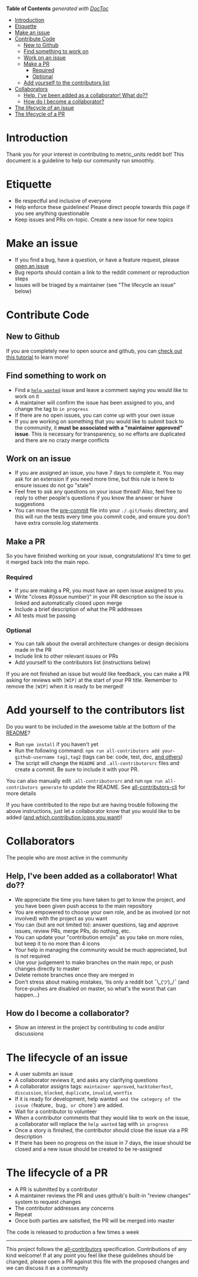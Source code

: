 <!-- START doctoc generated TOC please keep comment here to allow auto update -->
<!-- DON'T EDIT THIS SECTION, INSTEAD RE-RUN doctoc TO UPDATE -->
**Table of Contents**  *generated with [DocToc](https://github.com/thlorenz/doctoc)*

- [Introduction](#introduction)
- [Etiquette](#etiquette)
- [Make an issue](#make-an-issue)
- [Contribute Code](#contribute-code)
  - [New to Github](#new-to-github)
  - [Find something to work on](#find-something-to-work-on)
  - [Work on an issue](#work-on-an-issue)
  - [Make a PR](#make-a-pr)
    - [Required](#required)
    - [Optional](#optional)
  - [Add yourself to the contributors list](#add-yourself-to-the-contributors-list)
- [Collaborators](#collaborators)
  - [Help, I've been added as a collaborator! What do??](#help-ive-been-added-as-a-collaborator-what-do)
  - [How do I become a collaborator?](#how-do-i-become-a-collaborator)
- [The lifecycle of an issue](#the-lifecycle-of-an-issue)
- [The lifecycle of a PR](#the-lifecycle-of-a-pr)

<!-- END doctoc generated TOC please keep comment here to allow auto update -->

# Introduction

Thank you for your interest in contributing to metric_units reddit bot! This document is a guideline to help our community run smoothly.

# Etiquette

- Be respectful and inclusive of everyone
- Help enforce these guidelines! Please direct people towards this page if you see anything questionable
- Keep issues and PRs on-topic. Create a new issue for new topics

# Make an issue

- If you find a bug, have a question, or have a feature request, please [open an issue](https://github.com/cannawen/metric_units_reddit_bot/issues/new)
- Bug reports should contain a link to the reddit comment or reproduction steps
- Issues will be triaged by a maintainer (see "The lifecycle an issue" below)

# Contribute Code

## New to Github

If you are completely new to open source and github, you can [check out this tutorial](https://egghead.io/courses/how-to-contribute-to-an-open-source-project-on-github) to learn more!

## Find something to work on

- Find a [`help wanted`](https://github.com/cannawen/metric_units_reddit_bot/issues?utf8=%E2%9C%93&q=is%3Aissue%20is%3Aopen%20label%3A%22maintainer%20approved%22%20label%3A%22help%20wanted%22%20) issue and leave a comment saying you would like to work on it
- A maintainer will confirm the issue has been assigned to you, and change the tag to `in progress`
- If there are no open issues, you can come up with your own issue
- If you are working on something that you would like to submit back to the community, it **must be associated with a "maintainer approved" issue**. This is necessary for transparency, so no efforts are duplicated and there are no crazy merge conflicts

## Work on an issue

- If you are assigned an issue, you have 7 days to complete it. You may ask for an extension if you need more time, but this rule is here to ensure issues do not go "stale"
- Feel free to ask any questions on your issue thread! Also, feel free to reply to other people's questions if you know the answer or have suggestions
- You can move the [pre-commit](./pre-commit) file into your `./.git/hooks` directory, and this will run the tests every time you commit code, and ensure you don't have extra console.log statements

## Make a PR

So you have finished working on your issue, congratulations! It's time to get it merged back into the main repo.

### Required
- If you are making a PR, you must have an open issue assigned to you.
- Write "closes #{issue number}" in your PR description so the issue is linked and automatically closed upon merge
- Include a brief description of what the PR addresses
- All tests must be passing

### Optional
- You can talk about the overall architecture changes or design decisions made in the PR
- Include link to other relevant issues or PRs
- Add yourself to the contributors list (instructions below)

If you are not finished an issue but would like feedback, you can make a PR asking for reviews with `[WIP]` at the start of your PR title. Remember to remove the `[WIP]` when it is ready to be merged!

# Add yourself to the contributors list

Do you want to be included in the awesome table at the bottom of the [README](./README.md)?

- Run `npm install` if you haven't yet
- Run the following command: `npm run all-contributors add your-github-username tag1,tag2` (tags can be: code, test, doc, [and others](https://www.npmjs.com/package/all-contributors-cli))
- The script will change the `README` and `.all-contributorsrc` files and create a commit. Be sure to include it with your PR.

You can also manually edit `.all-contributorsrc` and run `npm run all-contributors generate` to update the README. See [all-contributors-cli](https://www.npmjs.com/package/all-contributors-cli) for more details

If you have contributed to the repo but are having trouble following the above instructions, just let a collaborator know that you would like to be added ([and which contribution icons you want](https://github.com/kentcdodds/all-contributors#emoji-key))!


# Collaborators

The people who are most active in the community

## Help, I've been added as a collaborator! What do??

- We appreciate the time you have taken to get to know the project, and you have been given push access to the main repository
- You are empowered to choose your own role, and be as involved (or not involved) with the project as you want
- You can (but are not limited to): answer questions, tag and approve issues, review PRs, merge PRs, do nothing, etc.
- You can update your "contribution emojis" as you take on more roles, but keep it to no more than 4 icons
- Your help in managing the community would be much appreciated, but is not required
- Use your judgement to make branches on the main repo, or push changes directly to master
- Delete remote branches once they are merged in
- Don't stress about making mistakes, 'tis only a reddit bot ¯\\\_(ツ)_/¯ (and force-pushes are disabled on master, so what's the worst that can happen...)

## How do I become a collaborator?

- Show an interest in the project by contributing to code and/or discussions

# The lifecycle of an issue

- A user submits an issue
- A collaborator reviews it, and asks any clarifying questions
- A collaborator assigns tags: `maintainer approved`, `hacktoberfest`, `discussion`, `blocked`, `duplicate`, `invalid`, `wontfix`
- If it is ready for development, help wanted` and the category of the issue (`feature`, `bug`, or `chore`) are added.
- Wait for a contributor to volunteer
- When a contributor comments that they would like to work on the issue, a collaborator will replace the `help wanted` tag with `in progress`
- Once a story is finished, the contributor should close the issue via a PR description
- If there has been no progress on the issue in 7 days, the issue should be closed and a new issue should be created to be re-assigned

# The lifecycle of a PR

- A PR is submitted by a contributor
- A maintainer reviews the PR and uses github's built-in "review changes" system to request changes
- The contributor addresses any concerns
- Repeat
- Once both parties are satisfied, the PR will be merged into master

The code is released to production a few times a week

---

This project follows the [all-contributors](https://github.com/kentcdodds/all-contributors) specification. Contributions of any kind welcome! 
If at any point you feel like these guidelines should be changed, please open a PR against this file with the proposed changes and we can discuss it as a community